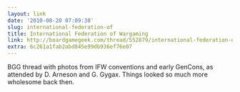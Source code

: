 ```yaml
---
layout: link
date: '2010-08-20 07:09:38'
slug: international-federation-of
title: International Federation of Wargaming
link: http://boardgamegeek.com/thread/552879/international-federation-of-wargaming
extra: 6c261a1fab2abd845e99db936ef76e07
---
```


BGG thread with photos from IFW conventions and early GenCons, as attended by D. Arneson and G. Gygax. Things looked so much more wholesome back then.